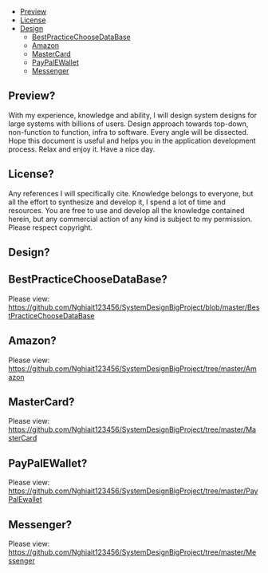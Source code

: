- [Preview](#preview)
- [License](#license)
- [Design](#design)
    - [BestPracticeChooseDataBase](#best-practice-choose-data-base)
    - [Amazon](#amazon)
    - [MasterCard](#master-card)
    - [PayPalEWallet](#paypal-ewallet)
    - [Messenger](#messenger)

## Preview? <a name="preview"></a>

With my experience, knowledge and ability, I will design system designs for large systems with billions of users. Design
approach towards top-down, non-function to function, infra to software. Every angle will be dissected. Hope this
document is useful and helps you in the application development process. Relax and enjoy it. Have a nice day. </br>

## License? <a name="license"></a>

Any references I will specifically cite. Knowledge belongs to everyone, but all the effort to synthesize and develop it,
I spend a lot of time and resources. You are free to use and develop all the knowledge contained herein, but any
commercial action of any kind is subject to my permission. Please respect copyright. </br>

## Design? <a name="design"></a>

## BestPracticeChooseDataBase? <a name="best-practice-choose-data-base"></a>
Please view: https://github.com/Nghiait123456/SystemDesignBigProject/blob/master/BestPracticeChooseDataBase </br>

## Amazon? <a name="amazon"></a>
Please view: https://github.com/Nghiait123456/SystemDesignBigProject/tree/master/Amazon </br>

## MasterCard? <a name="master-card"></a>
Please view: https://github.com/Nghiait123456/SystemDesignBigProject/tree/master/MasterCard </br>


## PayPalEWallet? <a name="paypal-ewallet"></a>
Please view: https://github.com/Nghiait123456/SystemDesignBigProject/tree/master/PayPalEwallet </br>

## Messenger? <a name="messenger"></a>
Please view: https://github.com/Nghiait123456/SystemDesignBigProject/tree/master/Messenger </br>